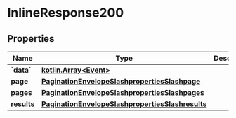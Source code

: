 
# InlineResponse200

## Properties
Name | Type | Description | Notes
------------ | ------------- | ------------- | -------------
**&#x60;data&#x60;** | [**kotlin.Array&lt;Event&gt;**](Event.md) |  |  [optional]
**page** | [**PaginationEnvelopeSlashpropertiesSlashpage**](PaginationEnvelopeSlashpropertiesSlashpage.md) |  |  [optional]
**pages** | [**PaginationEnvelopeSlashpropertiesSlashpages**](PaginationEnvelopeSlashpropertiesSlashpages.md) |  |  [optional]
**results** | [**PaginationEnvelopeSlashpropertiesSlashresults**](PaginationEnvelopeSlashpropertiesSlashresults.md) |  |  [optional]




